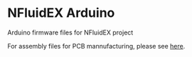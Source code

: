 # NFluidEX Arduino
Arduino firmware files for NFluidEX project

For assembly files for PCB mannufacturing, please see [here](https://github.com/justindevries/NFluidEX/tree/main/Hardware).
